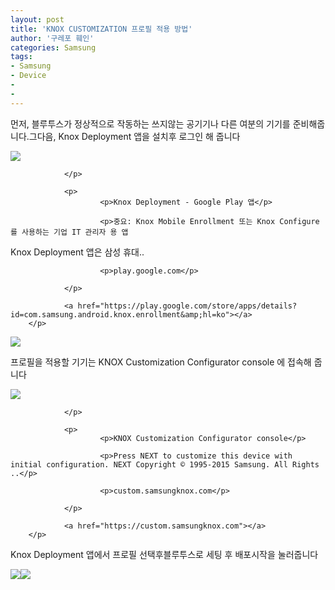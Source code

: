 ```yaml
---
layout: post
title: 'KNOX CUSTOMIZATION 프로필 적용 방법'
author: '구레포 훼인'
categories: Samsung
tags:
- Samsung
- Device
-
- 
---
```



<script> location.href='https://cafe.naver.com/develoid/864241' ; </script>

<p>먼저, 블루투스가 정상적으로 작동하는 쓰지않는 공기기나 다른 여분의 기기를 준비해줍니다.그다음, Knox Deployment 앱을 설치후 로그인 해 줍니다</p>
<p>
        <p>
                          <p>
                        <img src="https://dthumb-phinf.pstatic.net/?src=https://lh3.googleusercontent.com/ruiokLXdSpIGY2-jZzCwbxy-mjaytNphu3c6nBQzu_5mcx0frmq1iZwb_ieMuL_Fn8M1&amp;type=f220">
                        
                </p>

                <p>
                        <p>Knox Deployment - Google Play 앱</p>

                        <p>중요: Knox Mobile Enrollment 또는 Knox Configure를 사용하는 기업 IT 관리자 용 앱

Knox Deployment 앱은 삼성 휴대..</p>

                        <p>play.google.com</p>

                </p>

                <a href="https://play.google.com/store/apps/details?id=com.samsung.android.knox.enrollment&amp;hl=ko"></a>
        </p>

</p>
<img src="https://cafeptthumb-phinf.pstatic.net/MjAxOTA0MTdfNDIg/MDAxNTU1NDYzNzg0MTE1.FV00zeATRTeGj1vNeeNj1kE3huwFhuAFeYRo8XKDF0og.Akrg1C-RTgLfOj8FOzKsCWyPiy2lxGHTbrBnAq2gH8Eg.PNG.yougnilzzz/externalFile.png?type=w740"><p>프로필을 적용할 기기는 KNOX Customization Configurator console 에 접속해 줍니다</p>
<p>
        <p>
                          <p>
                        <img src="https://dthumb-phinf.pstatic.net/?src=https://custom.samsungknox.com/assets/img/header_tablet.png&amp;type=f560_336">
                        
                </p>

                <p>
                        <p>KNOX Customization Configurator console</p>

                        <p>Press NEXT to customize this device with initial configuration. NEXT Copyright © 1995-2015 Samsung. All Rights ..</p>

                        <p>custom.samsungknox.com</p>

                </p>

                <a href="https://custom.samsungknox.com"></a>
        </p>

</p>
<p>Knox Deployment 앱에서 프로필 선택후블루투스로 세팅 후 배포시작을 눌러줍니다</p>
<img src="https://cafeptthumb-phinf.pstatic.net/MjAxOTA0MTdfMTcg/MDAxNTU1NDYzNzg0NTU0.xMoJD9AHBc8LR6m6B-ohziJufbiDyYjnmhxgGVYl7mUg.PK2eaJxeDynA5Cp8AWPcn5zMbN17Nr5shgheNUf61vkg.PNG.yougnilzzz/externalFile.png?type=w740"><img src="https://cafeptthumb-phinf.pstatic.net/MjAxOTA0MTdfNDAg/MDAxNTU1NDYzNzg0ODgw.2bK7UZQnNHWt1wCgo1Paz5zv0hPpMEMhBKifq0MMCU8g.GNLif0XQAvFvWKGon-xIo_Ci-jPIi1cm1VK-YHC9z2Mg.PNG.yougnilzzz/externalFile.png?type=w740">

